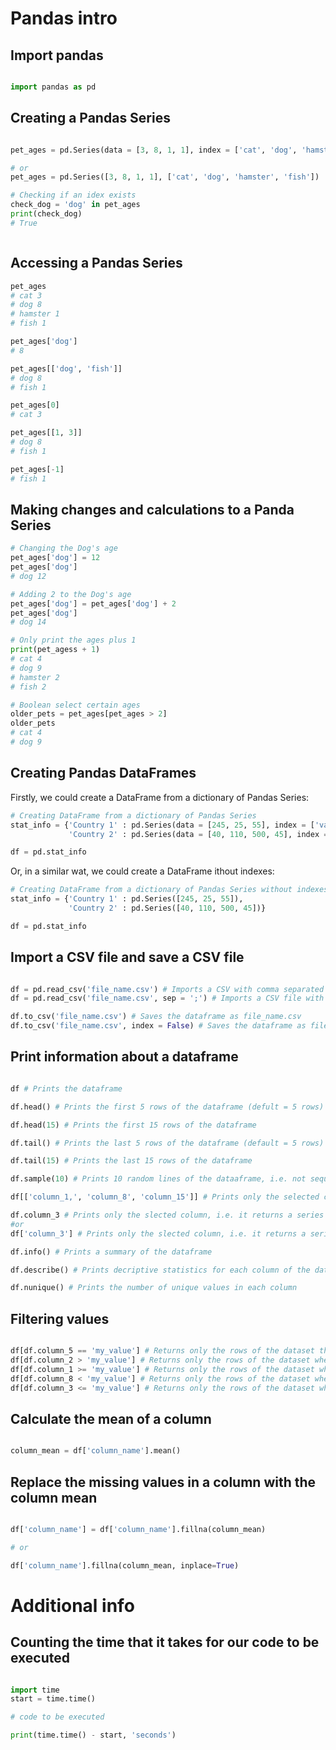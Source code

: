 # Pandas intro

## Import pandas

```python

import pandas as pd 

```

## Creating a Pandas Series
```python

pet_ages = pd.Series(data = [3, 8, 1, 1], index = ['cat', 'dog', 'hamster', 'fish'])

# or 
pet_ages = pd.Series([3, 8, 1, 1], ['cat', 'dog', 'hamster', 'fish'])

# Checking if an idex exists
check_dog = 'dog' in pet_ages
print(check_dog)
# True



```

## Accessing a Pandas Series
```python
pet_ages
# cat 3 
# dog 8
# hamster 1
# fish 1

pet_ages['dog']
# 8

pet_ages[['dog', 'fish']]
# dog 8
# fish 1

pet_ages[0]
# cat 3

pet_ages[[1, 3]]
# dog 8
# fish 1

pet_ages[-1]
# fish 1

```

## Making changes and calculations to a Panda Series
```python
# Changing the Dog's age
pet_ages['dog'] = 12
pet_ages['dog']
# dog 12

# Adding 2 to the Dog's age
pet_ages['dog'] = pet_ages['dog'] + 2
pet_ages['dog']
# dog 14

# Only print the ages plus 1
print(pet_agess + 1)
# cat 4
# dog 9
# hamster 2
# fish 2

# Boolean select certain ages
older_pets = pet_ages[pet_ages > 2]
older_pets
# cat 4
# dog 9

```

## Creating Pandas DataFrames

Firstly, we could create a DataFrame from a dictionary of Pandas Series:

```python
# Creating DataFrame from a dictionary of Pandas Series 
stat_info = {'Country 1' : pd.Series(data = [245, 25, 55], index = ['var1', 'var5', 'var8']),
             'Country 2' : pd.Series(data = [40, 110, 500, 45], index = ['var5', 'var7', 'var8', 'var15'])}

df = pd.stat_info
```
Or, in a similar wat, we could create a DataFrame ithout indexes:

```Python
# Creating DataFrame from a dictionary of Pandas Series without indexes
stat_info = {'Country 1' : pd.Series([245, 25, 55]),
             'Country 2' : pd.Series([40, 110, 500, 45])}

df = pd.stat_info
```


## Import a CSV file and save a CSV file

```python

df = pd.read_csv('file_name.csv') # Imports a CSV with comma separated values (default = comma)
df = pd.read_csv('file_name.csv', sep = ';') # Imports a CSV file with semicolon separated values

df.to_csv('file_name.csv') # Saves the dataframe as file_name.csv
df.to_csv('file_name.csv', index = False) # Saves the dataframe as file_name.csv without the index

```

## Print information about a dataframe

```python

df # Prints the dataframe

df.head() # Prints the first 5 rows of the dataframe (defult = 5 rows)

df.head(15) # Prints the first 15 rows of the dataframe

df.tail() # Prints the last 5 rows of the dataframe (default = 5 rows)

df.tail(15) # Prints the last 15 rows of the dataframe

df.sample(10) # Prints 10 random lines of the dataaframe, i.e. not sequensial

df[['column_1,', 'column_8', 'column_15']] # Prints only the selected columns

df.column_3 # Prints only the slected column, i.e. it returns a series
#or
df['column_3'] # Prints only the slected column, i.e. it returns a series

df.info() # Prints a summary of the dataframe

df.describe() # Prints decriptive statistics for each column of the dataframe

df.nunique() # Prints the number of unique values in each column

```

## Filtering values

```python

df[df.column_5 == 'my_value'] # Returns only the rows of the dataset that have the value 'my_value' in column_5
df[df.column_2 > 'my_value'] # Returns only the rows of the dataset where column_2 is greater than 'my_value'
df[df.column_1 >= 'my_value'] # Returns only the rows of the dataset where column_1 is greater than or equal to 'my_value'
df[df.column_8 < 'my_value'] # Returns only the rows of the dataset where column_8 is less than 'my_value'
df[df.column_3 <= 'my_value'] # Returns only the rows of the dataset where column_3 is less than or equal to 'my_value'

```


## Calculate the mean of a column

```python

column_mean = df['column_name'].mean()

```

## Replace the missing values in a column with the column mean
```python

df['column_name'] = df['column_name'].fillna(column_mean)

# or

df['column_name'].fillna(column_mean, inplace=True)

```

# Additional info

## Counting the time that it takes for our code to be executed

```python

import time
start = time.time()

# code to be executed

print(time.time() - start, 'seconds')

```
